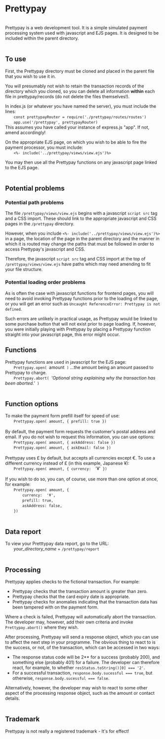 # Prettypay
<br>
Prettypay is a web development tool. It is a simple simulated payment processing system used with javascript and EJS pages. It is designed to be included within the parent directory.
<br><br>

## To use
First, the Prettypay directory must be cloned and placed in the parent file that you wish to use it in.<br>

You will presumably not wish to retain the transaction records of the directory which you cloned, so you can delete all information **within** each file in prettypay/records (do not delete the files themselves!).<br>

In index.js (or whatever you have named the server), you must include the lines:<br />
&nbsp;&nbsp;&nbsp;&nbsp;&nbsp;&nbsp;&nbsp;`const prettypayRouter = require('./prettypay/routes/routes')`<br />
&nbsp;&nbsp;&nbsp;&nbsp;&nbsp;&nbsp;&nbsp;`app.use('/prettypay', prettypayRouter)`<br>
This assumes you have called your instance of express.js "app". If not, amend accordingly!

On the appropriate EJS page, on which you wish to be able to fire the payment processor, you must include:<br />
&nbsp;&nbsp;&nbsp;&nbsp;&nbsp;&nbsp;&nbsp;`<%- include('../prettypay/views/view.ejs')%>`<br />

You may then use all the Prettypay functions on any javascript page linked to the EJS page.
<br><br>

## Potential problems

### Potential path problems
The file `/prettypay/views/view.ejs` begins with a javascript `script src` tag and a CSS import. These should link to the appropriate javascript and CSS pages in the `/prettypay` directory. 

However, when you include `<%- include('../prettypay/views/view.ejs')%>` in a page, the location of the page in the parent directory and the manner in which it is routed may change the paths that must be followed in order to access Prettypay's javascript and CSS.

Therefore, the javascript `script src` tag and CSS import at the top of `/prettypay/views/view.ejs` have paths which may need amending to fit your file structure.

### Potential loading order problems
As is often the case with javascript functions for frontend pages, you will need to avoid invoking Prettypay functions prior to the loading of the page, or you will get an error such as `Uncaught ReferenceError: Prettypay is not defined`. 

Such errors are unlikely in practical usage, as Prettypay would be linked to some purchase button that will not exist prior to page loading. If, however, you were initially playing with Prettypay by placing a Prettypay function straight into your javascript page, this error might occur.

## Functions
Prettypay functions are used in javascript for the EJS page:<br />
&nbsp;&nbsp;&nbsp;&nbsp;&nbsp;&nbsp;&nbsp;`Prettypay.open( `amount` )` ...the amount being an amount passed to Prettypay to charge.<br />
&nbsp;&nbsp;&nbsp;&nbsp;&nbsp;&nbsp;&nbsp;`Prettypay.abort( `*'Optional string explaining why the transaction has been aborted.'*` )`<br />
<br>

## Function options
To make the payment form prefill itself for speed of use:<br>
&nbsp;&nbsp;&nbsp;&nbsp;&nbsp;&nbsp;&nbsp;`Prettypay.open( amount, { prefill: true })`<br />
<br>
By default, the payment form requests the customer's postal address and email. If you do not wish to request this information, you can use options:<br>
&nbsp;&nbsp;&nbsp;&nbsp;&nbsp;&nbsp;&nbsp;`Prettypay.open( amount, { askAddress: false })`<br />
&nbsp;&nbsp;&nbsp;&nbsp;&nbsp;&nbsp;&nbsp;`Prettypay.open( amount, { askEmail: false })`<br />
<br>
Prettypay uses £ by default, but accepts all currencies except €. To use a different currency instead of £ (in this example, Japanese ¥):<br>
&nbsp;&nbsp;&nbsp;&nbsp;&nbsp;&nbsp;&nbsp;`Prettypay.open( amount, { currency:  `'¥'` })`<br />
<br>
If you wish to do so, you can, of course, use more than one option at once, for example:<br>
&nbsp;&nbsp;&nbsp;&nbsp;&nbsp;&nbsp;&nbsp;`Prettypay.open( amount, {`<br />
&emsp;&emsp;&nbsp;&nbsp;&nbsp;&nbsp;&nbsp;&nbsp;&nbsp;`currency:  '¥',`<br />
&emsp;&emsp;&nbsp;&nbsp;&nbsp;&nbsp;&nbsp;&nbsp;&nbsp;`prefill: true,`<br />
&emsp;&emsp;&nbsp;&nbsp;&nbsp;&nbsp;&nbsp;&nbsp;&nbsp;`askAddress: false,`<br />
&nbsp;&nbsp;&nbsp;&nbsp;&nbsp;&nbsp;&nbsp;`})`<br />
<br>

## Data report
To view your Pretttypay data report, go to the URL:<br>
&nbsp;&nbsp;&nbsp;&nbsp;&nbsp;&nbsp;&nbsp;*your_directory_name* + `/prettypay/report`<br />
<br>

## Processing
Prettypay applies checks to the fictional transaction. For example:
- Prettypay checks that the transaction amount is greater than zero.
- Prettypay checks that the card expiry date is appropriate.
- Prettypay checks for anomalies indicating that the transaction data has been tampered with on the payment form.

Where a check is failed, Prettypay will automatically abort the transaction. The developer may, however, add their own criteria and invoke `Prettypay.abort()` where they wish.

After processing, Prettypay will send a response object, which you can use to affect the next step in your programme. The obvious thing to react to is the success, or not, of the transaction, which can be accessed in two ways:
- The response status code will be 2** for a success (probably 200), and something else (probably 401) for a failure. The developer can therefore react, for example, to whether `resStatus.toString()[0] === '2'`.<br>
- For a successful transaction, `response.body.sucessful === true`, but otherwise, `response.body.sucessful === false`.<br>

Alternatively, however, the developer may wish to react to some other aspect of the processing response object, such as the amount or contact details.
<br><br>

## Trademark
Prettypay is not really a registered trademark - It's for effect!
<br>
